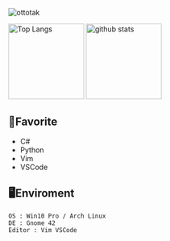 <p align="left">
  <img src="https://komarev.com/ghpvc/?username=ottotak&style=flat-square" alt="ottotak" />
  </p>

<p align="left"> 
  <img alt="Top Langs" height="150px" src="https://github-readme-stats.vercel.app/api/top-langs/?username=ottotak&layout=compact&show_icons=true&theme=onedark" />
  <img alt="github stats" height="150px" src="https://github-readme-stats.vercel.app/api?username=ottotak&theme=onedark&show_icons=ture" />
</p>

## 🌟Favorite
- C#   
- Python  
- Vim
- VSCode
## 🖥Enviroment
```
OS : Win10 Pro / Arch Linux
DE : Gnome 42
Editor : Vim VSCode
```
